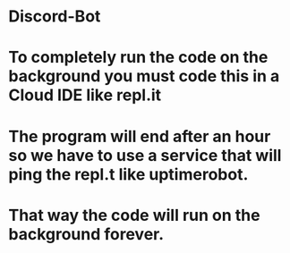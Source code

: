 # Discord-Bot
# To completely run the code on the background you must code this in a Cloud IDE like repl.it
# The program will end after an hour so we have to use a service that will ping the repl.t like uptimerobot.
# That way the code will run on the background forever.
